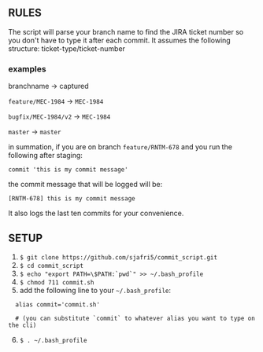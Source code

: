 ## RULES

The script will parse your branch name to find the JIRA ticket number so you don't have to type it after each commit.
It assumes the following structure:  ticket-type/ticket-number


### examples
branchname            ->   captured

`feature/MEC-1984`    ->  `MEC-1984`

`bugfix/MEC-1984/v2`  ->  `MEC-1984`

`master`              ->  `master`


in summation, if you are on branch `feature/RNTM-678`
and you run the following after staging:

```
commit 'this is my commit message'
```

the commit message that will be logged will be:

```
[RNTM-678] this is my commit message
```

It also logs the last ten commits for your convenience.

## SETUP

1) `$ git clone https://github.com/sjafri5/commit_script.git`
2) `$ cd commit_script`
3) ``$ echo "export PATH=\$PATH:`pwd`" >> ~/.bash_profile``
4) `$ chmod 711 commit.sh`
5) add the following line to your `~/.bash_profile`:

  ```
    alias commit='commit.sh'

    # (you can substitute `commit` to whatever alias you want to type on the cli)
  ```

6) `$ . ~/.bash_profile`
